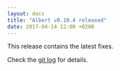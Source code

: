 ```yaml
---
layout: docs
title: "Albert v0.10.4 released"
date: 2017-04-14 12:00 +0200
---
```


This release contains the latest fixes.

Check the [git log](https://github.com/albertlauncher/albert/commits/v0.10.4) for details.
